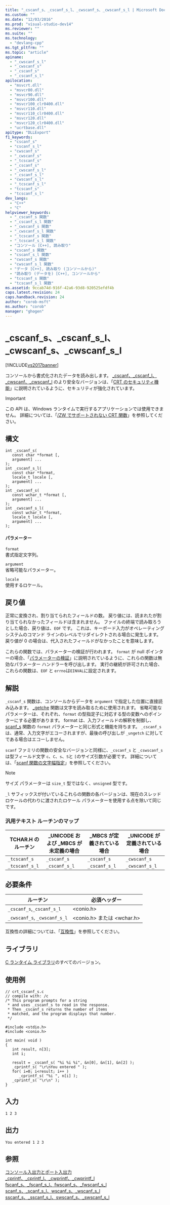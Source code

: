 ```yaml
---
title: "_cscanf_s、_cscanf_s_l、_cwscanf_s、_cwscanf_s_l | Microsoft Docs"
ms.custom: ""
ms.date: "12/03/2016"
ms.prod: "visual-studio-dev14"
ms.reviewer: ""
ms.suite: ""
ms.technology: 
  - "devlang-cpp"
ms.tgt_pltfrm: ""
ms.topic: "article"
apiname: 
  - "_cwscanf_s_l"
  - "_cwscanf_s"
  - "_cscanf_s"
  - "_cscanf_s_l"
apilocation: 
  - "msvcrt.dll"
  - "msvcr80.dll"
  - "msvcr90.dll"
  - "msvcr100.dll"
  - "msvcr100_clr0400.dll"
  - "msvcr110.dll"
  - "msvcr110_clr0400.dll"
  - "msvcr120.dll"
  - "msvcr120_clr0400.dll"
  - "ucrtbase.dll"
apitype: "DLLExport"
f1_keywords: 
  - "cscanf_s"
  - "cscanf_s_l"
  - "cwscanf_s"
  - "_cwscanf_s"
  - "_tcscanf_s"
  - "_cscanf_s"
  - "_cwscanf_s_l"
  - "_cscanf_s_l"
  - "cwscanf_s_l"
  - "_tcscanf_s_l"
  - "tcscanf_s"
  - "tcscanf_s_l"
dev_langs: 
  - "C++"
  - "C"
helpviewer_keywords: 
  - "_cscanf_s 関数"
  - "_cscanf_s_l 関数"
  - "_cwscanf_s 関数"
  - "_cwscanf_s_l 関数"
  - "_tcscanf_s 関数"
  - "_tcscanf_s_l 関数"
  - "コンソール [C++], 読み取り"
  - "cscanf_s 関数"
  - "cscanf_s_l 関数"
  - "cwscanf_s 関数"
  - "cwscanf_s_l 関数"
  - "データ [C++], 読み取り (コンソールから)"
  - "読み取り (データを) [C++], コンソールから"
  - "tcscanf_s 関数"
  - "tcscanf_s_l 関数"
ms.assetid: 9ccab74d-916f-42a6-93d8-920525efdf4b
caps.latest.revision: 24
caps.handback.revision: 24
author: "corob-msft"
ms.author: "corob"
manager: "ghogen"
---
```

# _cscanf_s、_cscanf_s_l、_cwscanf_s、_cwscanf_s_l
[!INCLUDE[vs2017banner](../../assembler/inline/includes/vs2017banner.md)]

コンソールから書式化されたデータを読み出します。  [\_cscanf、\_cscanf\_l、\_cwscanf、\_cwscanf\_l](../../c-runtime-library/reference/cscanf-cscanf-l-cwscanf-cwscanf-l.md) のより安全なバージョンは、「[CRT のセキュリティ機能](../Topic/Security%20Features%20in%20the%20CRT.md)」に説明されているように、セキュリティが強化されています。  
  
> [!IMPORTANT]
>  この API は、Windows ランタイムで実行するアプリケーションでは使用できません。  詳細については、「[\/ZW でサポートされない CRT 関数](http://msdn.microsoft.com/library/windows/apps/jj606124.aspx)」を参照してください。  
  
## 構文  
  
```  
int _cscanf_s(   
   const char *format [,  
   argument] ...   
);  
int _cscanf_s_l(   
   const char *format,  
   locale_t locale [,  
   argument] ...   
);  
int _cwscanf_s(   
   const wchar_t *format [,  
   argument] ...   
);  
int _cwscanf_s_l(   
   const wchar_t *format,  
   locale_t locale [,  
   argument] ...   
);  
```  
  
#### パラメーター  
 `format`  
 書式指定文字列。  
  
 `argument`  
 省略可能なパラメーター。  
  
 `locale`  
 使用するロケール。  
  
## 戻り値  
 正常に変換され、割り当てられたフィールドの数。  戻り値には、読まれたが割り当てられなかったフィールドは含まれません。  ファイルの終端で読み取ろうとした場合、戻り値は、`EOF` です。  これは、キーボード入力がオペレーティング システムのコマンド ラインのレベルでリダイレクトされる場合に発生します。  戻り値が 0 の場合は、代入されたフィールドがなかったことを意味します。  
  
 これらの関数では、パラメーターの検証が行われます。  `format` が null ポインターの場合、「[パラメーターの検証](../../c-runtime-library/parameter-validation.md)」に説明されているように、これらの関数は無効なパラメーター ハンドラーを呼び出します。  実行の継続が許可された場合、これらの関数は、`EOF` と `errno`は`EINVAL`に設定されます。  
  
## 解説  
 `_cscanf_s` 関数は、コンソールからデータを `argument` で指定した位置に直接読み込みます。  [\_getche](../Topic/_getch,%20_getwch.md) 関数は文字を読み取るために使用されます。  省略可能なパラメーターは、それぞれ、`format` の型指定子に対応する型の変数へのポインターにする必要があります。  format は、入力フィールドの解釈を制御し、[scanf\_s](../../c-runtime-library/reference/scanf-scanf-l-wscanf-wscanf-l.md) 関数の `format` パラメーターと同じ形式と機能を持ちます。  `_cscanf_s` は、通常、入力文字がエコーされますが、最後の呼び出しが `_ungetch` に対してである場合はエコーしません。  
  
 `scanf` ファミリの関数の安全なバージョンと同様に、`_cscanf_s` と `_cswscanf_s` は型フィールド文字 `c`、`C`、`s`、`S`と `[`のサイズ引数が必要です。  詳細については、「[scanf 関数の文字幅指定](../../c-runtime-library/scanf-width-specification.md)」を参照してください。  
  
> [!NOTE]
>  サイズ パラメーターは `size_t` 型ではなく、`unsigned` 型です。  
  
 `_l` サフィックスが付いているこれらの関数の各バージョンは、現在のスレッド ロケールの代わりに渡されたロケール パラメーターを使用する点を除いて同じです。  
  
### 汎用テキスト ルーチンのマップ  
  
|TCHAR.H のルーチン|\_UNICODE および \_MBCS が未定義の場合|\_MBCS が定義されている場合|\_UNICODE が定義されている場合|  
|-------------------|----------------------------------|-----------------------|--------------------------|  
|`_tcscanf_s`|`_cscanf_s`|`_cscanf_s`|`_cwscanf_s`|  
|`_tcscanf_s_l`|`_cscanf_s_l`|`_cscanf_s_l`|`_cwscanf_s_l`|  
  
## 必要条件  
  
|ルーチン|必須ヘッダー|  
|----------|------------|  
|`_cscanf_s`,`_cscanf_s_l`|\<conio.h\>|  
|`_cwscanf_s`, `_cwscanf_s_l`|\<conio.h\> または \<wchar.h\>|  
  
 互換性の詳細については、「[互換性](../../c-runtime-library/compatibility.md)」を参照してください。  
  
## ライブラリ  
 [C ランタイム ライブラリ](../../c-runtime-library/crt-library-features.md)のすべてのバージョン。  
  
## 使用例  
  
```  
// crt_cscanf_s.c  
// compile with: /c  
/* This program prompts for a string  
 * and uses _cscanf_s to read in the response.  
 * Then _cscanf_s returns the number of items  
 * matched, and the program displays that number.  
 */  
  
#include <stdio.h>  
#include <conio.h>  
  
int main( void )  
{  
   int result, n[3];  
   int i;  
  
   result = _cscanf_s( "%i %i %i", &n[0], &n[1], &n[2] );  
   _cprintf_s( "\r\nYou entered " );  
   for( i=0; i<result; i++ )  
      _cprintf_s( "%i ", n[i] );  
   _cprintf_s( "\r\n" );  
}  
```  
  
## 入力  
  
```  
1 2 3  
```  
  
## 出力  
  
```  
You entered 1 2 3  
```  
  
## 参照  
 [コンソール入出力とポート入出力](../../c-runtime-library/console-and-port-i-o.md)   
 [\_cprintf、\_cprintf\_l、\_cwprintf、\_cwprintf\_l](../../c-runtime-library/reference/cprintf-cprintf-l-cwprintf-cwprintf-l.md)   
 [fscanf\_s、\_fscanf\_s\_l、fwscanf\_s、\_fwscanf\_s\_l](../../c-runtime-library/reference/fscanf-s-fscanf-s-l-fwscanf-s-fwscanf-s-l.md)   
 [scanf\_s、\_scanf\_s\_l、wscanf\_s、\_wscanf\_s\_l](../../c-runtime-library/reference/scanf-s-scanf-s-l-wscanf-s-wscanf-s-l.md)   
 [sscanf\_s、\_sscanf\_s\_l、swscanf\_s、\_swscanf\_s\_l](../Topic/sscanf_s,%20_sscanf_s_l,%20swscanf_s,%20_swscanf_s_l.md)